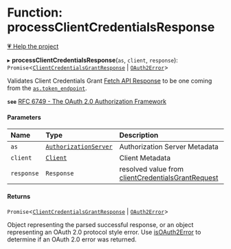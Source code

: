 # Function: processClientCredentialsResponse

[💗 Help the project](https://github.com/sponsors/panva)

▸ **processClientCredentialsResponse**(`as`, `client`, `response`): `Promise`<[`ClientCredentialsGrantResponse`](../interfaces/ClientCredentialsGrantResponse.md) \| [`OAuth2Error`](../interfaces/OAuth2Error.md)\>

Validates Client Credentials Grant
[Fetch API Response](https://developer.mozilla.org/en-US/docs/Web/API/Response)
to be one coming from the
[`as.token_endpoint`](../interfaces/AuthorizationServer.md#token_endpoint).

**`see`** [RFC 6749 - The OAuth 2.0 Authorization Framework](https://www.rfc-editor.org/rfc/rfc6749.html#section-4.4)

#### Parameters

| Name | Type | Description |
| :------ | :------ | :------ |
| `as` | [`AuthorizationServer`](../interfaces/AuthorizationServer.md) | Authorization Server Metadata |
| `client` | [`Client`](../interfaces/Client.md) | Client Metadata |
| `response` | `Response` | resolved value from [clientCredentialsGrantRequest](clientCredentialsGrantRequest.md) |

#### Returns

`Promise`<[`ClientCredentialsGrantResponse`](../interfaces/ClientCredentialsGrantResponse.md) \| [`OAuth2Error`](../interfaces/OAuth2Error.md)\>

Object representing the parsed successful response, or an object
representing an OAuth 2.0 protocol style error. Use [isOAuth2Error](isOAuth2Error.md) to
determine if an OAuth 2.0 error was returned.
